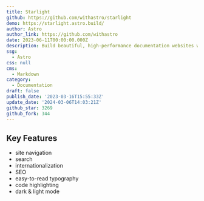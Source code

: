 ```yaml
---
title: Starlight
github: https://github.com/withastro/starlight
demo: https://starlight.astro.build/
author: Astro
author_link: https://github.com/withastro
date: 2023-06-11T00:00:00.000Z
description: Build beautiful, high-performance documentation websites with Astro.
ssg:
  - Astro
css: null
cms:
  - Markdown
category:
  - Documentation
draft: false
publish_date: '2023-03-16T15:55:33Z'
update_date: '2024-03-06T14:03:21Z'
github_star: 3269
github_fork: 344
---
```


## Key Features

- site navigation
- search
- internationalization
- SEO
- easy-to-read typography
- code highlighting
- dark & light mode
